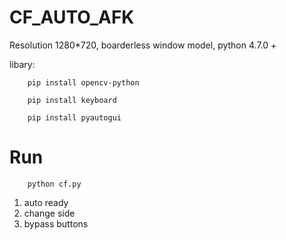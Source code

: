 # CF_AUTO_AFK
Resolution 1280*720, boarderless window model, python 4.7.0 +

libary: 
        
        pip install opencv-python

        pip install keyboard
        
        pip install pyautogui
        
# Run #
        python cf.py
 
1. auto ready
2. change side
3. bypass buttons
